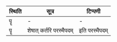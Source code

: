 | स्थिति | सूत्र | टिप्पणी |
| ----- | ------- | ------ |
| पॄ | - | - |
| पॄ | शेषात् कर्तरि परस्मैपदम् | इति परस्मैपदम् |
